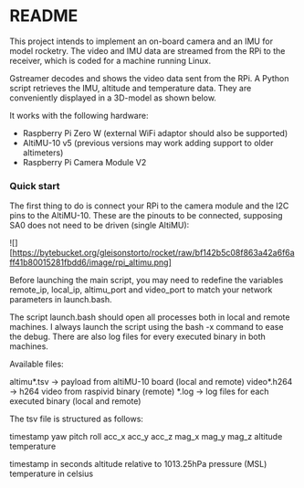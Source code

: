 # README #

This project intends to implement an on-board camera and an IMU for model rocketry. The video and
IMU data are streamed from the RPi to the receiver, which is coded for a machine running Linux.

Gstreamer decodes and shows the video data sent from the RPi. A Python script retrieves the IMU,
altitude and temperature data. They are conveniently displayed in a 3D-model as shown below.

It works with the following hardware:

* Raspberry Pi Zero W (external WiFi adaptor should also be supported)
* AltiMU-10 v5 (previous versions may work adding support to older altimeters)
* Raspberry Pi Camera Module V2

### Quick start ###

The first thing to do is connect your RPi to the camera module and the I2C pins to the AltiMU-10.
These are the pinouts to be connected, supposing SA0 does not need to be driven (single AltiMU):

![][https://bytebucket.org/gleisonstorto/rocket/raw/bf142b5c08f863a42a6f6aff41b80015281fbdd6/image/rpi_altimu.png]

Before launching the main script, you may need to redefine the variables remote_ip, local_ip,
altimu_port and video_port to match your network parameters in launch.bash.

The script launch.bash should open all processes both in local and remote machines. I always launch
the script using the bash -x command to ease the debug. There are also log files for every
executed binary in both machines.

Available files:

altimu*.tsv -> payload from altiMU-10 board       (local and remote)
video*.h264 -> h264 video from raspivid binary    (remote)
*.log       -> log files for each executed binary (local and remote)

The tsv file is structured as follows:

timestamp  yaw  pitch  roll  acc_x  acc_y  acc_z  mag_x  mag_y  mag_z  altitude  temperature

timestamp in seconds
altitude relative to 1013.25hPa pressure (MSL)
temperature in celsius